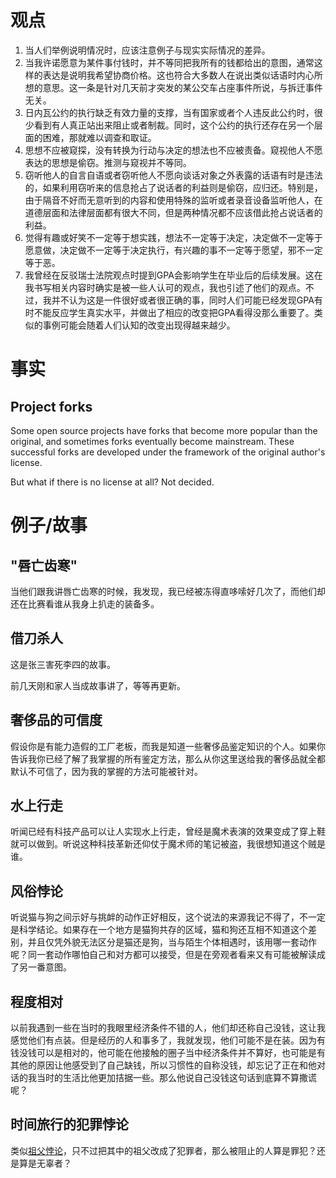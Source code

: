 # 观点

1. 当人们举例说明情况时，应该注意例子与现实实际情况的差异。
2. 当我许诺愿意为某件事付钱时，并不等同把我所有的钱都给出的意图，通常这样的表达是说明我希望协商价格。这也符合大多数人在说出类似话语时内心所想的意思。这一条是针对几天前才突发的某公交车占座事件所说，与拆迁事件无关。
3. 日内瓦公约的执行缺乏有效力量的支撑，当有国家或者个人违反此公约时，很少看到有人真正站出来阻止或者制裁。同时，这个公约的执行还存在另一个层面的困难，那就难以调查和取证。
4. 思想不应被窥探，没有转换为行动与决定的想法也不应被责备。窥视他人不愿表达的思想是偷窃。推测与窥视并不等同。
5. 窃听他人的自言自语或者窃听他人不愿向谈话对象之外表露的话语有时是违法的，如果利用窃听来的信息抢占了说话者的利益则是偷窃，应归还。特别是，由于隔音不好而无意听到的内容和使用特殊的监听或者录音设备监听他人，在道德层面和法律层面都有很大不同，但是两种情况都不应该借此抢占说话者的利益。
6. 觉得有趣或好笑不一定等于想实践，想法不一定等于决定，决定做不一定等于愿意做，决定做不一定等于决定执行，有兴趣的事不一定等于愿望，邪不一定等于恶。
7. 我曾经在反驳瑞士法院观点时提到GPA会影响学生在毕业后的后续发展。这在我书写相关内容时确实是被一些人认可的观点，我也引述了他们的观点。不过，我并不认为这是一件很好或者很正确的事，同时人们可能已经发现GPA有时不能反应学生真实水平，并做出了相应的改变把GPA看得没那么重要了。类似的事例可能会随着人们认知的改变出现得越来越少。

# 事实

## Project forks
Some open source projects have forks that become more popular than the original, and sometimes forks eventually become mainstream. These successful forks are developed under the framework of the original author's license.

But what if there is no license at all? Not decided.

# 例子/故事

## "唇亡齿寒"
当他们跟我讲唇亡齿寒的时候，我发现，我已经被冻得直哆嗦好几次了，而他们却还在比赛看谁从我身上扒走的装备多。

## 借刀杀人

这是张三害死李四的故事。

前几天刚和家人当成故事讲了，等等再更新。

## 奢侈品的可信度

假设你是有能力造假的工厂老板，而我是知道一些奢侈品鉴定知识的个人。如果你告诉我你已经了解了我掌握的所有鉴定方法，那么从你这里送给我的奢侈品就全都默认不可信了，因为我的掌握的方法可能被针对。

## 水上行走

听闻已经有科技产品可以让人实现水上行走，曾经是魔术表演的效果变成了穿上鞋就可以做到。听说这种科技革新还仰仗于魔术师的笔记被盗，我很想知道这个贼是谁。

## 风俗悖论

听说猫与狗之间示好与挑衅的动作正好相反，这个说法的来源我记不得了，不一定是科学结论。如果存在一个地方是猫狗共存的区域，猫和狗还互相不知道这个差别，并且仅凭外貌无法区分是猫还是狗，当与陌生个体相遇时，该用哪一套动作呢？同一套动作哪怕自己和对方都可以接受，但是在旁观者看来又有可能被解读成了另一番意图。

## 程度相对
以前我遇到一些在当时的我眼里经济条件不错的人，他们却还称自己没钱，这让我感觉他们有点装。但是经历的人和事多了，我就发现，他们可能不是在装。因为有钱没钱可以是相对的，他可能在他接触的圈子当中经济条件并不算好，也可能是有其他的原因让他感受到了自己缺钱，所以习惯性的自称没钱，却忘记了正在和他对话的我当时的生活比他更加拮据一些。那么他说自己没钱这句话到底算不算撒谎呢？

## 时间旅行的犯罪悖论
类似[祖父悖论](https://zh.wikipedia.org/zh-hans/祖父悖論)，只不过把其中的祖父改成了犯罪者，那么被阻止的人算是罪犯？还是算是无辜者？
